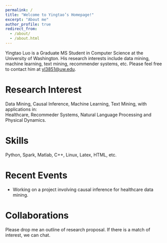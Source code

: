 ```yaml
---
permalink: /
title: "Welcome to Yingtao’s Homepage!"
excerpt: "About me"
author_profile: true
redirect_from: 
  - /about/
  - /about.html
---
```


Yingtao Luo is a Graduate MS Student in Computer Science at the University of Washington. His research interests include data mining, machine learning, text mining, recommender systems, etc. Please feel free to contact him at yl3851@uw.edu.

Research Interest
======
Data Mining, Causal Inference, Machine Learning, Text Mining, with applications in:  
Healthcare, Recommeder Systems, Natural Language Processing and Physical Dynamics.

Skills
======
Python, Spark, Matlab, C++, Linux, Latex, HTML, etc.

Recent Events
======
- Working on a project involving causal inference for healthcare data mining.

Collaborations
======
Please drop me an outline of research proposal. If there is a match of interest, we can chat.
